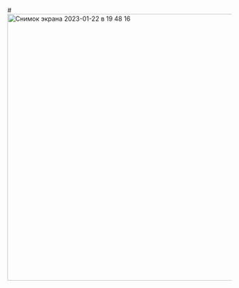#<img width="600" alt="Снимок экрана 2023-01-22 в 19 48 16" src="https://user-images.githubusercontent.com/74073408/213922183-2da7041c-dd4c-4d12-8ca9-7f18fae3afd6.png">
